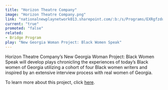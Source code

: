 ```yaml
---
title: "Horizon Theatre Company"
image: "Horizon Theatre Company.png"
link: "nationalnewplaynetwork013.sharepoint.com/:b:/s/Programs/EXRgfzdu5x9IuOi0PuZVRS8BxIXcU_xIE1HTf5HQskMVGQ?e=TSzA6d"
current: "true"
promoted: "false"
related:
- Bridge Program
play: "New Georgia Woman Project: Black Women Speak"
---
```

Horizon Theatre Company’s New Georgia Woman Project: Black Women Speak will develop plays chronicling the experiences of today’s Black women of Georgia utilizing a cohort of four Black women writers and inspired by an extensive interview process with real women of Georgia. 

To learn more about this project, click [here](https://nationalnewplaynetwork013.sharepoint.com/:b:/s/Programs/EXRgfzdu5x9IuOi0PuZVRS8BxIXcU_xIE1HTf5HQskMVGQ?e=TSzA6d).
